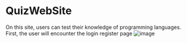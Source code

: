 # QuizWebSite
On this site, users can test their knowledge of programming languages. First, the user will encounter the login register page
![image](https://github.com/ElnurAliyev07/QuizWebSite/assets/115114253/474423dc-1fca-4cb2-9fcb-ec9bd10739ee)
